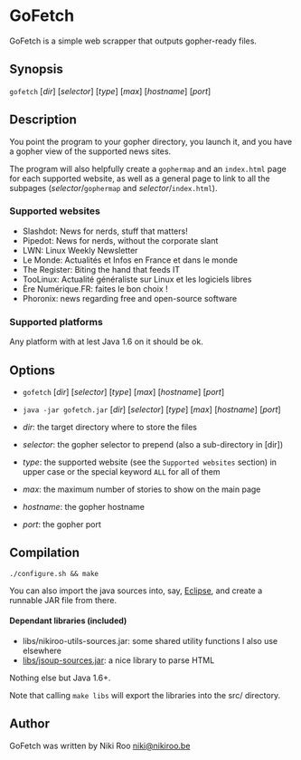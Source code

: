 # GoFetch
GoFetch is a simple web scrapper that outputs gopher-ready files.

## Synopsis

```gofetch``` [*dir*] [*selector*] [*type*] [*max*] [*hostname*] [*port*]

## Description

You point the program to your gopher directory, you launch it, and you have a
gopher view of the supported news sites.

The program will also helpfully create a ```gophermap``` and an ```index.html``` page for each supported website, as well as a general page to link to all the subpages (*selector*/```gophermap``` and *selector*/```index.html```).

### Supported websites

- Slashdot: News for nerds, stuff that matters!
- Pipedot: News for nerds, without the corporate slant
- LWN: Linux Weekly Newsletter
- Le Monde: Actualités et Infos en France et dans le monde
- The Register: Biting the hand that feeds IT
- TooLinux: Actualité généraliste sur Linux et les logiciels libres
- Ère Numérique.FR: faites le bon choix !
- Phoronix: news regarding free and open-source software

### Supported platforms

Any platform with at lest Java 1.6 on it should be ok.

## Options

- ```gofetch``` [*dir*] [*selector*] [*type*] [*max*] [*hostname*] [*port*]
- ```java -jar gofetch.jar``` [*dir*] [*selector*] [*type*] [*max*] [*hostname*] [*port*]

- *dir*: the target directory where to store the files
- *selector*: the gopher selector to prepend (also a sub-directory in [dir])
- *type*: the supported website (see the ```Supported websites``` section) in upper case or the special keyword ```ALL``` for all of them
- *max*: the maximum number of stories to show on the main page
- *hostname*: the gopher hostname
- *port*: the gopher port

## Compilation

```./configure.sh && make```

You can also import the java sources into, say, [Eclipse](https://eclipse.org/), and create a runnable JAR file from there.

#### Dependant libraries (included)

- libs/nikiroo-utils-sources.jar: some shared utility functions I also use elsewhere
- [libs/jsoup-sources.jar](https://jsoup.org/): a nice library to parse HTML

Nothing else but Java 1.6+.

Note that calling ```make libs``` will export the libraries into the src/ directory.

## Author

GoFetch was written by Niki Roo <niki@nikiroo.be>

